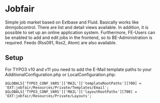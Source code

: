 # Jobfair

Simple job market based on Extbase and Fluid. Basically works like dmmjobcontrol. There are list and detail views available. In addition, it is possible to set up an online application system. Furthermore, FE-Users can be enabled to add and edit jobs in the frontend, so to BE-Administration is required. Feeds (Rss091, Rss2, Atom) are also available.

## Setup

For TYPO3 v10 and v11 you need to add the E-Mail template paths to your AdditionalConfiguration.php or LocalConfiguration.php:

```
$GLOBALS['TYPO3_CONF_VARS']['MAIL']['templateRootPaths'][700] = 'EXT:jobfair/Resources/Private/Templates/Email';
$GLOBALS['TYPO3_CONF_VARS']['MAIL']['layoutRootPaths'][700] = 'EXT:jobfair/Resources/Private/Layouts';
```
